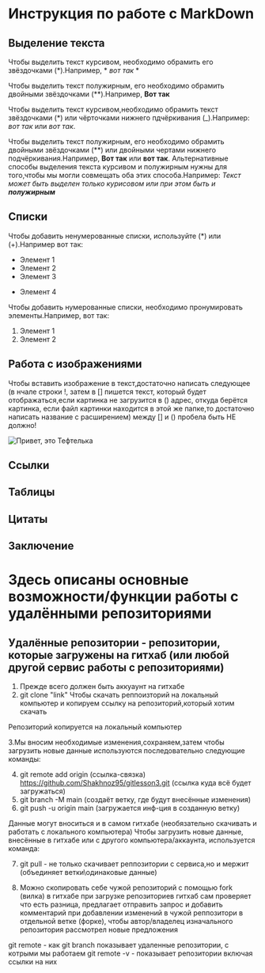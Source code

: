 # Инструкция по работе с MarkDown

## Выделение текста
Чтобы выделить текст курсивом, необходимо обрамить его звёздочками (*).Например, * *вот так* *

Чтобы выделить текст полужирным, его необходимо обрамить двойными звёздочками (**).Например, **Вот так**

Чтобы выделить текст курсивом,необходимо обрамить текст звёздочками (*) или чёрточками нижнего пдчёркивания (_).Например: *вот так* или _вот так_.

Чтобы выделить текст полужирным, его необходимо обрамить двойными звёздочками (**) или двойными чертами нижнего подчёркивания.Например, **Вот так** или  __вот так__. 
Альтернативные способы выделения текста курсивом и полужирным нужны для того,чтобы мы могли совмещать оба этих способа.Например: _Текст может быть выделен только курисовом или при этом быть и **полужирным**_

## Списки
Чтобы добавить ненумерованные списки, используйте (*) или (+).Например вот так:

* Элемент 1
* Элемент 2
* Элемент 3
+ Элемент 4

Чтобы добавить нумерованные списки, необходимо пронумировать элементы.Например, вот так:
1. Элемент 1
2. Элемент 2

## Работа с изображениями 
Чтобы вставить изображение в текст,достаточно написать следующее (в нчале строки !, затем в [] пишется текст, который будет отображаться,если картинка не загрузится в () адрес, откуда берётся картинка, если файл картинки находится в этой же папке,то достаточно написать название с расширением) между [] и () пробела быть НЕ должно!

![Привет, это Тефтелька](Teftelka.jpg)

## Ссылки

## Таблицы

## Цитаты

## Заключение


# Здесь описаны основные возможности/функции работы с удалёнными репозиториями

## Удалённые репозитории - репозитории, которые загружены на гитхаб (или любой другой сервис работы с репозиториями)

1. Прежде всего должен быть аккуаунт на гитхабе
2. git clone "link" Чтобы скачать реппоизторий на локальный компьютер и копируем ссылку на репозиторий,который хотим скачать

Репозиторий копируется на локальный компьютер

3.Мы вносим необходимые изменения,сохраняем,затем чтобы загрузить новые данные используются последовательно следующие команды:

4. git remote add origin (ссылка-связка) https://github.com/Shakhnoz95/gitlesson3.git (ссылка куда всё будет загружаться)
5. git branch -M main (создаёт ветку, где будут внесённые изменения)
6. git push -u origin main (загружается инф-ция в созданную ветку)

Данные могут вноситься и в самом гитхабе (необязательно скачивать и работать с локального компьютера)
Чтобы загрузить новые данные, внесённые в гитхабе или с другого компьютера/аккаунта, используется команда: 

7. git pull - не только скачивает реппозитории с сервиса,но и мержит (объединяет ветки\одинаковые данные)

8. Можно скопировать себе чужой репозиторий с помощью fork (вилка)
в гитхабе при загрузке репозиториев гитхаб сам проверяет что есть разница, 
предлагает отправить запрос и добавить комментарий при добавлении изменений в чужой реппозитори в отдельной ветке (форке),
 чтобы автор/владелец изначального репозитория рассмотрел новые предложения 

 git remote - как git branch показывает удаленные репозитории, с котрыми мы работаем 
 git remote -v - показывает репозитории включая ссылки на них